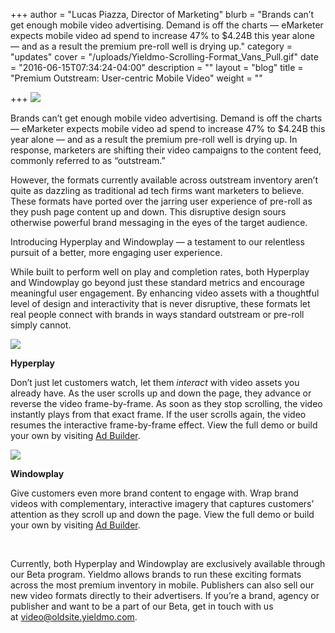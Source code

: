 +++
author = "Lucas Piazza, Director of Marketing"
blurb = "Brands can’t get enough mobile video advertising. Demand is off the charts — eMarketer expects mobile video ad spend to increase 47% to $4.24B this year alone — and as a result the premium pre-roll well is drying up."
category = "updates"
cover = "/uploads/Yieldmo-Scrolling-Format_Vans_Pull.gif"
date = "2016-06-15T07:34:24-04:00"
description = ""
layout = "blog"
title = "Premium Outstream: User-centric Mobile Video"
weight = ""

+++
![](/uploads/Screen-Shot-2016-06-15-at-11.51.26-AM.png)

Brands can’t get enough mobile video advertising. Demand is off the charts — eMarketer expects mobile video ad spend to increase 47% to $4.24B this year alone — and as a result the premium pre-roll well is drying up. In response, marketers are shifting their video campaigns to the content feed, commonly referred to as “outstream.”

However, the formats currently available across outstream inventory aren’t quite as dazzling as traditional ad tech firms want marketers to believe. These formats have ported over the jarring user experience of pre-roll as they push page content up and down. This disruptive design sours otherwise powerful brand messaging in the eyes of the target audience.

Introducing Hyperplay and Windowplay — a testament to our relentless pursuit of a better, more engaging user experience.

While built to perform well on play and completion rates, both Hyperplay and Windowplay go beyond just these standard metrics and encourage meaningful user engagement. By enhancing video assets with a thoughtful level of design and interactivity that is never disruptive, these formats let real people connect with brands in ways standard outstream or pre-roll simply cannot.  

![](/uploads/ezgif.com-resize.gif)

**Hyperplay**

Don’t just let customers watch, let them _interact_ with video assets you already have. As the user scrolls up and down the page, they advance or reverse the video frame-by-frame. As soon as they stop scrolling, the video instantly plays from that exact frame. If the user scrolls again, the video resumes the interactive frame-by-frame effect. View the full demo or build your own by visiting [Ad Builder](http://adbuilderoldsite.yieldmo.com/#/adbuilder/35).  

  
![](/uploads/unnamed-1.gif)

**Windowplay**

Give customers even more brand content to engage with. Wrap brand videos with complementary, interactive imagery that captures customers’ attention as they scroll up and down the page. View the full demo or build your own by visiting [Ad Builder](http://adbuilderoldsite.yieldmo.com/#/adbuilder/34).

 

Currently, both Hyperplay and Windowplay are exclusively available through our Beta program. Yieldmo allows brands to run these exciting formats across the most premium inventory in mobile. Publishers can also sell our new video formats directly to their advertisers. If you’re a brand, agency or publisher and want to be a part of our Beta, get in touch with us at [video@oldsite.yieldmo.com](mailto:video@oldsite.yieldmo.com).